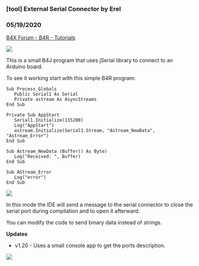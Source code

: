 ### [tool] External Serial Connector by Erel
### 05/19/2020
[B4X Forum - B4R - Tutorials](https://www.b4x.com/android/forum/threads/65724/)

![](https://www.b4x.com/basic4android/images/SS-2016-04-12_15.23.57.png)  
  
This is a small B4J program that uses jSerial library to connect to an Arduino board.  
  
To see it working start with this simple B4R program:  

```B4X
Sub Process_Globals  
   Public Serial1 As Serial  
   Private astream As AsyncStreams  
End Sub  
  
Private Sub AppStart  
   Serial1.Initialize(115200)  
   Log("AppStart")  
   astream.Initialize(Serial1.Stream, "Astream_NewData", "Astream_Error")  
End Sub  
  
Sub Astream_NewData (Buffer() As Byte)  
   Log("Received: ", Buffer)  
End Sub  
  
Sub AStream_Error  
   Log("error")  
End Sub
```

  
  
  
![](https://www.b4x.com/basic4android/images/SS-2016-04-25_09.48.44.png)  
  
In this mode the IDE will send a message to the serial connector to close the serial port during compilation and to open it afterward.  
  
You can modify the code to send binary data instead of strings.  
  
**Updates**  
  
- v1.20 - Uses a small console app to get the ports description.  
  
![](https://www.b4x.com/basic4android/images/f5CT6pMMYn.png)